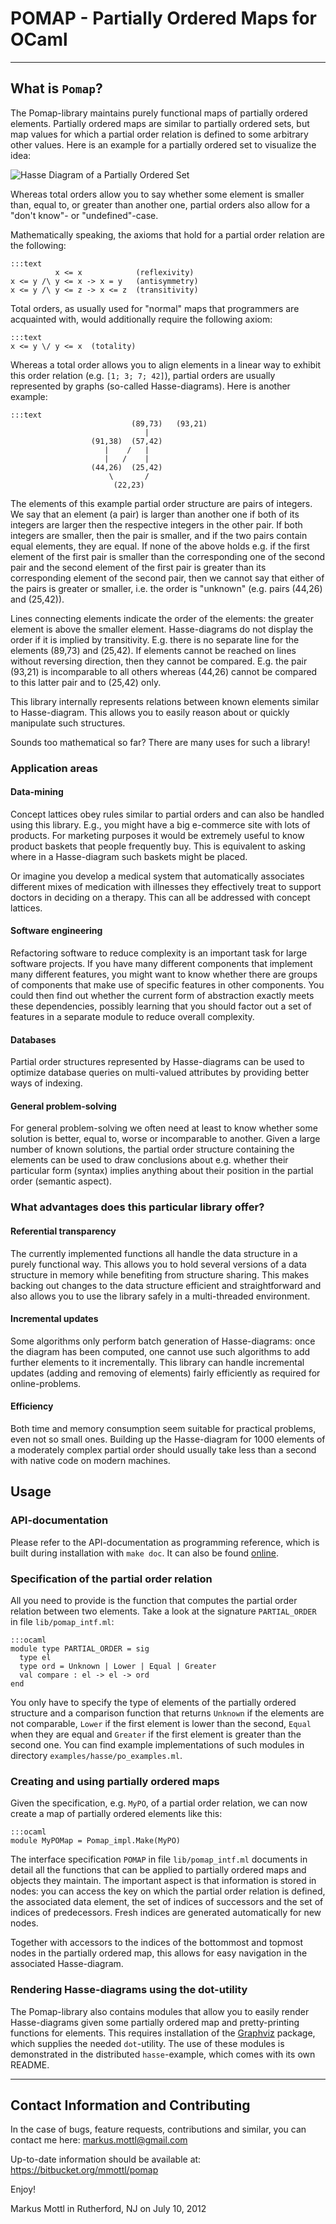 POMAP - Partially Ordered Maps for OCaml
========================================

---------------------------------------------------------------------------

What is `Pomap`?
----------------

The Pomap-library maintains purely functional maps of partially ordered
elements.  Partially ordered maps are similar to partially ordered sets, but
map values for which a partial order relation is defined to some arbitrary
other values.  Here is an example for a partially ordered set to visualize
the idea:

  ![Hasse Diagram of a Partially Ordered Set](https://bitbucket.org/mmottl/pomap/downloads/hasse.png "Hasse Diagram of a Partially Ordered Set")

Whereas total orders allow you to say whether some element is smaller than,
equal to, or greater than another one, partial orders also allow for a
"don't know"- or "undefined"-case.

Mathematically speaking, the axioms that hold for a partial order relation
are the following:

    :::text
              x <= x            (reflexivity)
    x <= y /\ y <= x -> x = y   (antisymmetry)
    x <= y /\ y <= z -> x <= z  (transitivity)

Total orders, as usually used for "normal" maps that programmers are acquainted
with, would additionally require the following axiom:

    :::text
    x <= y \/ y <= x  (totality)

Whereas a total order allows you to align elements in a linear way to exhibit
this order relation (e.g. `[1; 3; 7; 42]`), partial orders are usually
represented by graphs (so-called Hasse-diagrams).  Here is another example:

    :::text
                               (89,73)   (93,21)
                                  |
                      (91,38)  (57,42)
                         |    /   |
                         |   /    |
                      (44,26)  (25,42)
                          \       /
                           (22,23)

The elements of this example partial order structure are pairs of integers.
We say that an element (a pair) is larger than another one if both of
its integers are larger then the respective integers in the other pair.
If both integers are smaller, then the pair is smaller, and if the two pairs
contain equal elements, they are equal.  If none of the above holds e.g. if
the first element of the first pair is smaller than the corresponding one
of the second pair and the second element of the first pair is greater than
its corresponding element of the second pair, then we cannot say that either
of the pairs is greater or smaller, i.e. the order is "unknown" (e.g. pairs
(44,26) and (25,42)).

Lines connecting elements indicate the order of the elements: the greater
element is above the smaller element.  Hasse-diagrams do not display the
order if it is implied by transitivity.  E.g. there is no separate line for
the elements (89,73) and (25,42).  If elements cannot be reached on lines
without reversing direction, then they cannot be compared.  E.g. the pair
(93,21) is incomparable to all others whereas (44,26) cannot be compared to
this latter pair and to (25,42) only.

This library internally represents relations between known elements similar
to Hasse-diagram.  This allows you to easily reason about or quickly manipulate
such structures.

Sounds too mathematical so far? There are many uses for such a library!

### Application areas

####  Data-mining

Concept lattices obey rules similar to partial orders and can also be handled
using this library.  E.g., you might have a big e-commerce site with lots
of products.  For marketing purposes it would be extremely useful to know
product baskets that people frequently buy.  This is equivalent to asking
where in a Hasse-diagram such baskets might be placed.

Or imagine you develop a medical system that automatically associates different
mixes of medication with illnesses they effectively treat to support doctors
in deciding on a therapy.  This can all be addressed with concept lattices.

#### Software engineering

Refactoring software to reduce complexity is an important task for large
software projects.  If you have many different components that implement
many different features, you might want to know whether there are groups
of components that make use of specific features in other components.
You could then find out whether the current form of abstraction exactly
meets these dependencies, possibly learning that you should factor out a
set of features in a separate module to reduce overall complexity.

#### Databases

Partial order structures represented by Hasse-diagrams can be used to
optimize database queries on multi-valued attributes by providing better
ways of indexing.

#### General problem-solving

For general problem-solving we often need at least to know whether some
solution is better, equal to, worse or incomparable to another.  Given a
large number of known solutions, the partial order structure containing the
elements can be used to draw conclusions about e.g. whether their particular
form (syntax) implies anything about their position in the partial order
(semantic aspect).

### What advantages does this particular library offer?

#### Referential transparency

The currently implemented functions all handle the data structure in a purely
functional way.  This allows you to hold several versions of a data structure
in memory while benefiting from structure sharing.  This makes backing out
changes to the data structure efficient and straightforward and also allows
you to use the library safely in a multi-threaded environment.

#### Incremental updates

Some algorithms only perform batch generation of Hasse-diagrams: once the
diagram has been computed, one cannot use such algorithms to add further
elements to it incrementally.  This library can handle incremental updates
(adding and removing of elements) fairly efficiently as required for
online-problems.

#### Efficiency

Both time and memory consumption seem suitable for practical problems,
even not so small ones.  Building up the Hasse-diagram for 1000 elements of
a moderately complex partial order should usually take less than a second
with native code on modern machines.

Usage
-----

### API-documentation

Please refer to the API-documentation as programming reference, which
is built during installation with `make doc`.  It can also be found
[online](http://mmottl.bitbucket.org/projects/pomap/api/).

### Specification of the partial order relation

All you need to provide is the function that computes the partial order
relation between two elements.  Take a look at the signature `PARTIAL_ORDER`
in file `lib/pomap_intf.ml`:

    :::ocaml
    module type PARTIAL_ORDER = sig
      type el
      type ord = Unknown | Lower | Equal | Greater
      val compare : el -> el -> ord
    end

You only have to specify the type of elements of the partially ordered
structure and a comparison function that returns `Unknown` if the elements
are not comparable, `Lower` if the first element is lower than the second,
`Equal` when they are equal and `Greater` if the first element is greater
than the second one.  You can find example implementations of such modules
in directory `examples/hasse/po_examples.ml`.

### Creating and using partially ordered maps

Given the specification, e.g. `MyPO`, of a partial order relation, we can
now create a map of partially ordered elements like this:

    :::ocaml
    module MyPOMap = Pomap_impl.Make(MyPO)

The interface specification `POMAP` in file `lib/pomap_intf.ml` documents in
detail all the functions that can be applied to partially ordered maps and
objects they maintain.  The important aspect is that information is stored in
nodes: you can access the key on which the partial order relation is defined,
the associated data element, the set of indices of successors and the set
of indices of predecessors.  Fresh indices are generated automatically for
new nodes.

Together with accessors to the indices of the bottommost and topmost nodes in
the partially ordered map, this allows for easy navigation in the associated
Hasse-diagram.

### Rendering Hasse-diagrams using the dot-utility

The Pomap-library also contains modules that allow you to easily render
Hasse-diagrams given some partially ordered map and pretty-printing
functions for elements.  This requires installation of the
[Graphviz](http://www.graphviz.org) package, which supplies the needed
`dot`-utility.  The use of these modules is demonstrated in the distributed
`hasse`-example, which comes with its own README.

---------------------------------------------------------------------------

Contact Information and Contributing
------------------------------------

In the case of bugs, feature requests, contributions and similar, you can
contact me here: <markus.mottl@gmail.com>

Up-to-date information should be available at:
<https://bitbucket.org/mmottl/pomap>

Enjoy!

Markus Mottl in Rutherford, NJ on July 10, 2012
